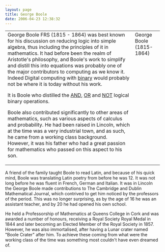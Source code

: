 ```yaml
---
layout: page
title: George Boole
date: 2006-04-23 12:38:32
---
```

<table border="0" cellpadding="0" cellspacing="0" class="wikiplugin-split"><tr><td valign="top">
George Boole FRS (1815 - 1864) was best known for his discussion on reducing logic into simple algebra, thus including the principles of it in mathematics. It had before been the realm of Aristotle's philosophy, and Boole's work to simplify and distill this into equations was probably one of the major contributors to computing as we know it. Indeed Digital computing with <a class="wiki" href="/wiki/binary.html" title="The storage method for digital information">binary</a> would probably not be where it is today without his work.

It is Boole who distilled the <a class="wiki" href="/wiki/and.html" title="AND">AND</a>, <a class="wiki" href="/wiki/or.html" title="OR">OR</a> and <a class="wiki" href="/wiki/not.html" title="NOT">NOT</a> logical binary operations.

Boole also contributed significantly to other areas of mathematics, such as various aspects of calculus and probability. He had been raised in Lincoln, which at the time was a very industrial town, and as such, he came from a working class background. However, it was his father who had a great passion for mathematics who passed on this aspect to his son.
</td><td valign="top">
George Boole (1815- 1864)</td></tr></table>A friend of the family taught Boole to read Latin, and because of his quick mind, Boole was translating Latin poetry from before he was 12. It was not long before he was fluent in French, German and Italian. It was in Lincoln the George Boole made contributions to The Cambridge and Dublin Mathematical Journal, which contrived to get him noticed by the professors of the period. This was no longer surprising, as by the age of 16 he was an assistant teacher, and by 20 he had opened his own school.

He held a Professorship of Mathematics at Queens College in Cork and was awarded a number of honours, receiving a Royal Society Royal Medal in 1844 and later becoming an Elected Member of the Royal Society in 1857. However, he was also immortalised, after having a Lunar crater named "Boole Crater" after him. To achieve these coming from what were the working class of the time was something most couldn't have even dreamed of.
